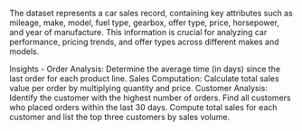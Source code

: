 The dataset represents a car sales record, containing key attributes
 such as mileage, make, model, fuel type, gearbox, offer type, price,
 horsepower, and year of manufacture. This information is crucial for
 analyzing car performance, pricing trends, and offer types across
 different makes and models.

Insights -
Order Analysis: Determine the average time (in days) since the last order for each product line.
Sales Computation: Calculate total sales value per order by multiplying quantity and price.
Customer Analysis:
Identify the customer with the highest number of orders.
Find all customers who placed orders within the last 30 days.
Compute total sales for each customer and list the top three customers by sales volume.
